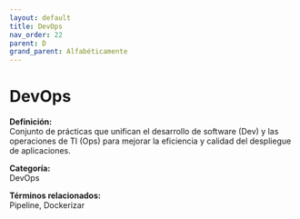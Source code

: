 ```yaml
---
layout: default
title: DevOps
nav_order: 22
parent: D
grand_parent: Alfabéticamente
---
```


# DevOps

**Definición:**  
Conjunto de prácticas que unifican el desarrollo de software (Dev) y las operaciones de TI (Ops) para mejorar la eficiencia y calidad del despliegue de aplicaciones.

**Categoría:**  
DevOps  

  


**Términos relacionados:**  
Pipeline, Dockerizar
